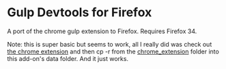 # Gulp Devtools for Firefox

A port of the chrome gulp extension to Firefox. Requires Firefox 34.

Note: this is super basic but seems to work, all I really did was check out [the chrome extension](https://github.com/niki4810/gulp-devtools) and then cp -r from the [chrome_extension](https://github.com/niki4810/gulp-devtools/tree/master/chrome-extension) folder into this add-on's data folder. And it just works.

